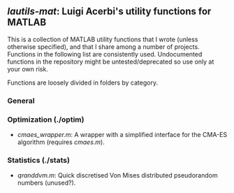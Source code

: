 ## *lautils-mat*: Luigi Acerbi's utility functions for MATLAB

This is a collection of MATLAB utility functions that I wrote (unless otherwise specified), and that I share among a number of projects. Functions in the following list are consistently used. Undocumented functions in the repository might be untested/deprecated so use only at your own risk.

Functions are loosely divided in folders by category.

### General


### Optimization (./optim)

- *cmaes_wrapper.m*: A wrapper with a simplified interface for the CMA-ES algorithm (requires *cmaes.m*).

### Statistics (./stats)

- *qranddvm.m*: Quick discretised Von Mises distributed pseudorandom numbers (unused?).
